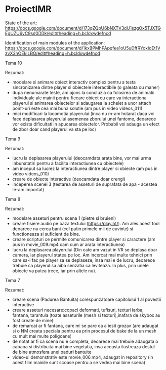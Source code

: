 # ProiectIMR

State of the art: https://docs.google.com/document/d/173qZQpU6bNXTV3dU1szgOx5TJXTGEgUZU6vC9sd0DDk/edit#heading=h.bcldxwdefncd

Identification of main modules of the application: https://docs.google.com/document/d/1kxBPMhPApqfee1oU5uDffRYoxIoEt1VzvX3hOEkILBQ/edit#heading=h.bcldxwdefncd

Tema 10

Rezumat:
- modelare si animare obiect interactiv complex pentru a testa sincronizarea dintre player si obiectele interactibile (o galeata cu maner)
- dupa nenumarate teste, am ajuns la concluzia ca folosirea de animatii individuale ale mainii pentru fiecare obiect cu care va interactiona playerul si animarea obiectelor si adaugarea la schelet a unor attach point-uri este cea mai buna solutie (am pus in video videos_011)
- mici modificari la locomotia playerului (inca nu m-am hotarat daca voi face deplasarea playerului asemenea zborului unei fantome, deoarece vor exista dificultati in apucarea obiectelor. Probabil voi adauga un efect de zbor doar cand playerul va sta pe loc)
  


Tema 9

Rezumat:
- lucru la deplasarea playerului (deocamdata arata bine, vor mai urma inbunatatiri pentru a facilita interactiunea cu obiectele)
- am inceput sa lucrez la interactiunea dintre player si obiecte (am pus in video videos_010)
- creare de obiecte interactive (deocamdata doar crengi)
- inceperea scenei 3 (testarea de asseturi de suprafata de apa - acestea le-am importat)
 



Tema 8

Rezumat:
- modelare asseturi pentru scena 1 (pietre si bruieni)
- creare fisiere audio pe baza textului (https://play.ht/). Am ales acest tool deoarece nu cerea bani (cel putin primele mii de cuvinte) si functioneaza si suficient de bine.
- creare scripturi ce permite comunicarea dintre player si caractere (am pus in movie_009.mp4 cam cum ar arata interactiunea)
- lucru la deplasarea playerului (Din cate am vazut in VR se deplasa doar camera, iar playerul statea pe loc. Am incercat mai multe tehnici prin care sa-l fac pe player sa se deplaseze, insa mai e de lucru, deoarece trebuie ca playerul sa aiba senzatia ca leviteaza. In plus, prin unele obiecte va putea trece, iar prin altele nu).
 
 
 
Tema 7

Rezumat:
- creare scena (Padurea Bantuita) corespunzatoare capitolului 1 al povestii interactive
- creare asseturi necesare:copaci deformati, tufisuri, texturi iarba, fantana, tarantula (toate asseturile (mesh si texturi),inafara de skybox au fost create de mine)
- de remarcat ar fi fantana, care mi se pare ca a iesit grozav (are adaugat si o NM creata speciala pentru ea prin procesul de bake de la un mesh cu mult mai multe poligoane)
- de notat ar fi ca scena nu e completa, deoarece mai trebuie adaugata o cabana si distribuita mai bine vegetatia, insa aceasta ilustreaza destul de bine atmosfera unei paduri bantuite
- video-ul demonstrativ este movie_006.mp4, adaugat in repository (in acest film mainile sunt scoase pentru a se vedea mai bine scena)
